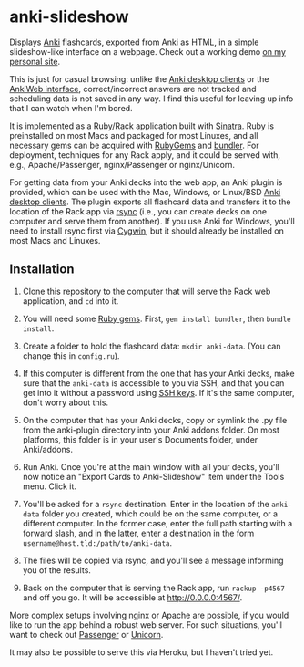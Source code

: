 anki-slideshow
==============

Displays [Anki][anki] flashcards, exported from Anki as HTML, in a simple slideshow-like interface on a webpage.  Check out a working demo [on my personal site](http://learn.tedpak.com/).

This is just for casual browsing: unlike the [Anki desktop clients][ankidl] or the [AnkiWeb interface][ankiweb], correct/incorrect answers are not tracked and scheduling data is not saved in any way.  I find this useful for leaving up info that I can watch when I'm bored.

It is implemented as a Ruby/Rack application built with [Sinatra][sinatra].  Ruby is preinstalled on most Macs and packaged for most Linuxes, and all necessary gems can be acquired with [RubyGems][rg] and [bundler][].  For deployment, techniques for any Rack apply, and it could be served with, e.g., Apache/Passenger, nginx/Passenger or nginx/Unicorn.

For getting data from your Anki decks into the web app, an Anki plugin is provided, which can be used with the Mac, Windows, or Linux/BSD [Anki desktop clients][ankidl].  The plugin exports all flashcard data and transfers it to the location of the Rack app via [rsync][] (i.e., you can create decks on one computer and serve them from another).  If you use Anki for Windows, you'll need to install rsync first via [Cygwin][cygwin], but it should already be installed on most Macs and Linuxes.

[anki]: http://ankisrs.net/
[sinatra]: http://www.sinatrarb.com/
[ankidl]: http://ankisrs.net/#download
[rsync]: http://rsync.samba.org/
[ankiweb]: https://ankiweb.net/
[rg]: http://www.rubygems.org/
[bundler]: http://bundler.io/
[cygwin]: http://www.cygwin.com/

Installation
------------

1. Clone this repository to the computer that will serve the Rack web application, and `cd` into it.

2. You will need some [Ruby gems][rg].  First, `gem install bundler`, then `bundle install`.

3. Create a folder to hold the flashcard data: `mkdir anki-data`.  (You can change this in `config.ru`).

4. If this computer is different from the one that has your Anki decks, make sure that the `anki-data` is accessible to you via SSH, and that you can get into it without a password using [SSH keys](http://www.debian.org/devel/passwordlessssh).  If it's the same computer, don't worry about this.

5. On the computer that has your Anki decks, copy or symlink the .py file from the anki-plugin directory into your Anki addons folder.  On most platforms, this folder is in your user's Documents folder, under Anki/addons.

6. Run Anki.  Once you're at the main window with all your decks, you'll now notice an "Export Cards to Anki-Slideshow" item under the Tools menu.  Click it.

7. You'll be asked for a `rsync` destination.  Enter in the location of the `anki-data` folder you created, which could be on the same computer, or a different computer.  In the former case, enter the full path starting with a forward slash, and in the latter, enter a destination in the form `username@host.tld:/path/to/anki-data`.

8. The files will be copied via rsync, and you'll see a message informing you of the results.

9. Back on the computer that is serving the Rack app, run `rackup -p4567` and off you go.  It will be accessible at <http://0.0.0.0:4567/>.

More complex setups involving nginx or Apache are possible, if you would like to run the app behind a robust web server.  For such situations, you'll want to check out [Passenger](https://www.phusionpassenger.com/) or [Unicorn](http://unicorn.bogomips.org/).

It may also be possible to serve this via Heroku, but I haven't tried yet.